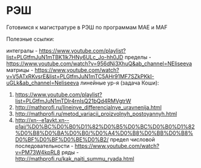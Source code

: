 # РЭШ

Готовимся к магистратуре в РЭШ по программам MAE и MAF


Полезные ссылки:

интегралы - https://www.youtube.com/playlist?list=PLGtfmJuN1mTBK1Ik7HNy6ULc_Jo-hh0JD
пределы - https://www.youtube.com/watch?v=956dNi3XhuQ&ab_channel=NEliseeva
матрицы - https://www.youtube.com/watch?v=V5ATxRKvsrE&list=PLGtfmJuN1mTC5AHr91MF7SZkPKkI-uGLk&ab_channel=Neliseeva
линейные ур-я (задача Коши): 
1. https://www.youtube.com/playlist?list=PLGtfmJuN1mTDlr4rnIsQ21bQd4RMVgtrW
2. http://mathprofi.ru/lineinye_differencialnye_uravnenija.html
3. http://mathprofi.ru/metod_variacii_proizvolnyh_postoyannyh.html
4. http://xn--e1avkt.xn--p1ai/%D0%BC%D0%B0%D1%82%D0%B5%D0%BC%D0%B0%D1%82%D0%B8%D0%BA%D0%B0/%D0%A4%D0%B8%D0%BB%D0%B8%D0%BF%D0%BF%D0%BE%D0%B2/
предел числовой последовательности - https://www.youtube.com/watch?v=PM73W4kpRL8
ряды - http://mathprofi.ru/kak_naiti_summu_ryada.html
